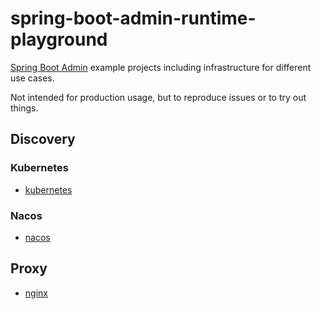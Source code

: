 # spring-boot-admin-runtime-playground
[Spring Boot Admin](https://github.com/codecentric/spring-boot-admin) example projects including infrastructure for different use cases.

Not intended for production usage, but to reproduce issues or to try out things.

## Discovery

### Kubernetes
- [kubernetes](kubernetes)

### Nacos
- [nacos](nacos)

## Proxy
- [nginx](nginx)
